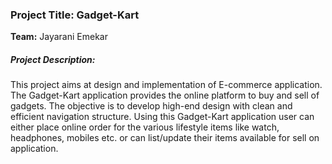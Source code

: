 ### Project Title: Gadget-Kart

**Team:** Jayarani Emekar

##### Project Description:
This project aims at design and implementation of E-commerce application. The Gadget-Kart
application provides the online platform to buy and sell of gadgets. The objective is to develop high-end design with clean and efficient navigation structure. Using this Gadget-Kart application user can either place online order for the various lifestyle items like watch, headphones, mobiles etc. or can list/update their items available for sell on application.